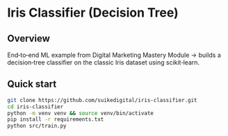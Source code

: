 # Iris Classifier (Decision Tree)

## Overview
End‑to‑end ML example from Digital Marketing Mastery Module → builds a decision‑tree classifier on the classic Iris dataset using scikit‑learn.

## Quick start
```bash
git clone https://github.com/suikedigital/iris-classifier.git
cd iris-classifier
python -m venv venv && source venv/bin/activate
pip install -r requirements.txt
python src/train.py